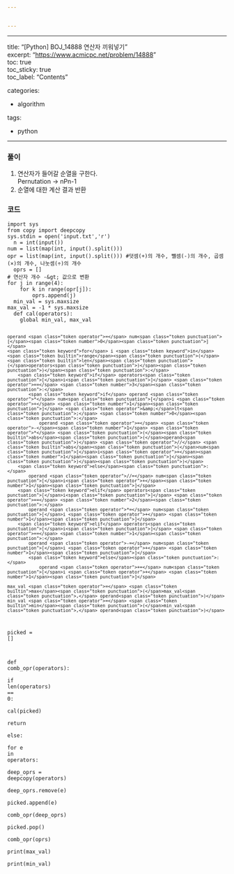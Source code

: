 ```yaml
---


---
```


<hr>
<p>title: “[Python] BOJ_14888 연산자 끼워넣기”<br>
excerpt: “<a href="https://www.acmicpc.net/problem/14888">https://www.acmicpc.net/problem/14888</a>”<br>
toc: true<br>
toc_sticky: true<br>
toc_label: “Contents”</p>
<p>categories:</p>
<ul>
<li>algorithm</li>
</ul>
<p>tags:</p>
<ul>
<li>python</li>
</ul>
<hr>
<h3 id="풀이">풀이</h3>
<ol>
<li>연산자가 들어갈 순열을 구한다.<br>
Pernutation -&gt; nPn-1</li>
<li>순열에 대한 계산 결과 반환</li>
</ol>
<h3 id="코드">코드</h3>
<pre class=" language-python"><code class="prism  language-python"><span class="token keyword">import</span> sys  
<span class="token keyword">from</span> copy <span class="token keyword">import</span> deepcopy  
sys<span class="token punctuation">.</span>stdin <span class="token operator">=</span> <span class="token builtin">open</span><span class="token punctuation">(</span><span class="token string">'input.txt'</span><span class="token punctuation">,</span><span class="token string">'r'</span><span class="token punctuation">)</span>  
  n <span class="token operator">=</span> <span class="token builtin">int</span><span class="token punctuation">(</span><span class="token builtin">input</span><span class="token punctuation">(</span><span class="token punctuation">)</span><span class="token punctuation">)</span>  
num <span class="token operator">=</span> <span class="token builtin">list</span><span class="token punctuation">(</span><span class="token builtin">map</span><span class="token punctuation">(</span><span class="token builtin">int</span><span class="token punctuation">,</span> <span class="token builtin">input</span><span class="token punctuation">(</span><span class="token punctuation">)</span><span class="token punctuation">.</span>split<span class="token punctuation">(</span><span class="token punctuation">)</span><span class="token punctuation">)</span><span class="token punctuation">)</span>  
opr <span class="token operator">=</span> <span class="token builtin">list</span><span class="token punctuation">(</span><span class="token builtin">map</span><span class="token punctuation">(</span><span class="token builtin">int</span><span class="token punctuation">,</span> <span class="token builtin">input</span><span class="token punctuation">(</span><span class="token punctuation">)</span><span class="token punctuation">.</span>split<span class="token punctuation">(</span><span class="token punctuation">)</span><span class="token punctuation">)</span><span class="token punctuation">)</span> <span class="token comment">#덧셈(+)의 개수, 뺄셈(-)의 개수, 곱셈(×)의 개수, 나눗셈(÷)의 개수  </span>
  oprs <span class="token operator">=</span> <span class="token punctuation">[</span><span class="token punctuation">]</span>  
<span class="token comment"># 연산자 개수 -&amp;gt; 값으로 변환  </span>
<span class="token keyword">for</span> j <span class="token keyword">in</span> <span class="token builtin">range</span><span class="token punctuation">(</span><span class="token number">4</span><span class="token punctuation">)</span><span class="token punctuation">:</span>  
    <span class="token keyword">for</span> k <span class="token keyword">in</span> <span class="token builtin">range</span><span class="token punctuation">(</span>opr<span class="token punctuation">[</span>j<span class="token punctuation">]</span><span class="token punctuation">)</span><span class="token punctuation">:</span>  
        oprs<span class="token punctuation">.</span>append<span class="token punctuation">(</span>j<span class="token punctuation">)</span>  
  min_val <span class="token operator">=</span> sys<span class="token punctuation">.</span>maxsize  
max_val <span class="token operator">=</span> <span class="token operator">-</span><span class="token number">1</span> <span class="token operator">*</span> sys<span class="token punctuation">.</span>maxsize  
  <span class="token keyword">def</span> <span class="token function">cal</span><span class="token punctuation">(</span>operators<span class="token punctuation">)</span><span class="token punctuation">:</span>  
    <span class="token keyword">global</span> min_val<span class="token punctuation">,</span> max_val  
  
    operand <span class="token operator">=</span> num<span class="token punctuation">[</span><span class="token number">0</span><span class="token punctuation">]</span>  
    <span class="token keyword">for</span> i <span class="token keyword">in</span> <span class="token builtin">range</span><span class="token punctuation">(</span><span class="token builtin">len</span><span class="token punctuation">(</span>operators<span class="token punctuation">)</span><span class="token punctuation">)</span><span class="token punctuation">:</span>  
        <span class="token keyword">if</span> operators<span class="token punctuation">[</span>i<span class="token punctuation">]</span> <span class="token operator">==</span> <span class="token number">3</span><span class="token punctuation">:</span>  
            <span class="token keyword">if</span> operand <span class="token operator">*</span> num<span class="token punctuation">[</span>i <span class="token operator">+</span> <span class="token number">1</span><span class="token punctuation">]</span> <span class="token operator">&amp;</span>lt<span class="token punctuation">;</span> <span class="token number">0</span><span class="token punctuation">:</span>  
                operand <span class="token operator">=</span> <span class="token operator">-</span><span class="token number">1</span> <span class="token operator">*</span> <span class="token punctuation">(</span><span class="token builtin">abs</span><span class="token punctuation">(</span>operand<span class="token punctuation">)</span> <span class="token operator">//</span> <span class="token builtin">abs</span><span class="token punctuation">(</span>num<span class="token punctuation">[</span>i<span class="token operator">+</span><span class="token number">1</span><span class="token punctuation">]</span><span class="token punctuation">)</span><span class="token punctuation">)</span>  
        <span class="token keyword">else</span><span class="token punctuation">:</span>  
            operand <span class="token operator">//=</span> num<span class="token punctuation">[</span>i<span class="token operator">+</span><span class="token number">1</span><span class="token punctuation">]</span>  
        <span class="token keyword">elif</span> operators<span class="token punctuation">[</span>i<span class="token punctuation">]</span> <span class="token operator">==</span> <span class="token number">2</span><span class="token punctuation">:</span>  
            operand <span class="token operator">*=</span> num<span class="token punctuation">[</span>i <span class="token operator">+</span> <span class="token number">1</span><span class="token punctuation">]</span>  
        <span class="token keyword">elif</span> operators<span class="token punctuation">[</span>i<span class="token punctuation">]</span> <span class="token operator">==</span> <span class="token number">1</span><span class="token punctuation">:</span>  
            operand <span class="token operator">-=</span> num<span class="token punctuation">[</span>i <span class="token operator">+</span> <span class="token number">1</span><span class="token punctuation">]</span>  
            <span class="token keyword">else</span><span class="token punctuation">:</span>  
                operand <span class="token operator">+=</span> num<span class="token punctuation">[</span>i <span class="token operator">+</span> <span class="token number">1</span><span class="token punctuation">]</span>  
  
    max_val <span class="token operator">=</span> <span class="token builtin">max</span><span class="token punctuation">(</span>max_val<span class="token punctuation">,</span> operand<span class="token punctuation">)</span>  
    min_val <span class="token operator">=</span> <span class="token builtin">min</span><span class="token punctuation">(</span>min_val<span class="token punctuation">,</span> operand<span class="token punctuation">)</span>  
  
  
picked <span class="token operator">=</span> <span class="token punctuation">[</span><span class="token punctuation">]</span>  
  
  <span class="token keyword">def</span> <span class="token function">comb_opr</span><span class="token punctuation">(</span>operators<span class="token punctuation">)</span><span class="token punctuation">:</span>  
    <span class="token keyword">if</span> <span class="token builtin">len</span><span class="token punctuation">(</span>operators<span class="token punctuation">)</span> <span class="token operator">==</span> <span class="token number">0</span><span class="token punctuation">:</span>  
        cal<span class="token punctuation">(</span>picked<span class="token punctuation">)</span>  
        <span class="token keyword">return</span>  
 <span class="token keyword">else</span><span class="token punctuation">:</span>  
        <span class="token keyword">for</span> e <span class="token keyword">in</span> operators<span class="token punctuation">:</span>  
            deep_oprs <span class="token operator">=</span> deepcopy<span class="token punctuation">(</span>operators<span class="token punctuation">)</span>  
            deep_oprs<span class="token punctuation">.</span>remove<span class="token punctuation">(</span>e<span class="token punctuation">)</span>  
            picked<span class="token punctuation">.</span>append<span class="token punctuation">(</span>e<span class="token punctuation">)</span>  
            comb_opr<span class="token punctuation">(</span>deep_oprs<span class="token punctuation">)</span>  
            picked<span class="token punctuation">.</span>pop<span class="token punctuation">(</span><span class="token punctuation">)</span>  
  comb_opr<span class="token punctuation">(</span>oprs<span class="token punctuation">)</span>  
<span class="token keyword">print</span><span class="token punctuation">(</span>max_val<span class="token punctuation">)</span>  
<span class="token keyword">print</span><span class="token punctuation">(</span>min_val<span class="token punctuation">)</span>
</code></pre>

